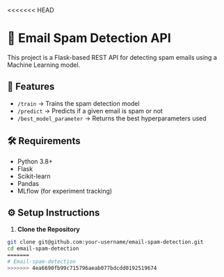 <<<<<<< HEAD
# 📧 Email Spam Detection API

This project is a Flask-based REST API for detecting spam emails using a Machine Learning model.

## 🚀 Features

- `/train` → Trains the spam detection model
- `/predict` → Predicts if a given email is spam or not
- `/best_model_parameter` → Returns the best hyperparameters used

## 🛠️ Requirements

- Python 3.8+
- Flask
- Scikit-learn
- Pandas
- MLflow (for experiment tracking)

## ⚙️ Setup Instructions

1. **Clone the Repository**
```bash
git clone git@github.com:your-username/email-spam-detection.git
cd email-spam-detection
=======
# Email-spam-detection
>>>>>>> 4ea6690fb99c715796aeab077bdcdd0192519674
